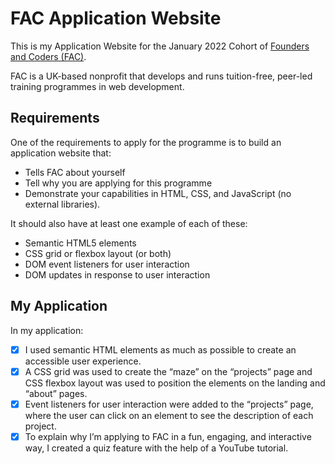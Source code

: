 # FAC Application Website

This is my Application Website for the January 2022 Cohort of [Founders and Coders (FAC)](https://www.foundersandcoders.com/).  

FAC is a UK-based nonprofit that develops and runs tuition-free, peer-led training programmes in web development. 

## Requirements
One of the requirements to apply for the programme is to build an application website that:

* Tells FAC about yourself
* Tell why you are applying for this programme
* Demonstrate your capabilities in HTML, CSS, and JavaScript (no external libraries).
  
It should also have at least one example of each of these:

* Semantic HTML5 elements
* CSS grid or flexbox layout (or both)
* DOM event listeners for user interaction
* DOM updates in response to user interaction 

## My Application
In my application: 
- [x] I used semantic HTML elements as much as possible to create an accessible user experience.
- [x] A CSS grid was used to create the “maze” on the “projects” page and CSS flexbox layout was used to position the elements on the landing and “about” pages.
- [x] Event listeners for user interaction were added to the “projects” page, where the user can click on an element to see the description of each project. 
- [x] To explain why I’m applying to FAC in a fun, engaging, and interactive way, I created a quiz feature with the help of a YouTube tutorial. 
